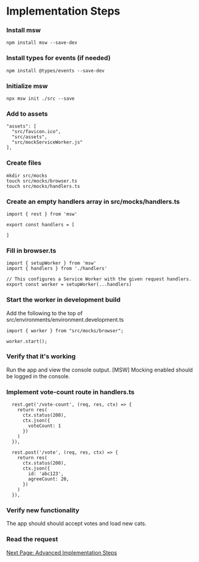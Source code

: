 # Implementation Steps

### Install msw  
```
npm install msw --save-dev
```

### Install types for events (if needed)
```
npm install @types/events --save-dev 
```

### Initialize msw 
```
npx msw init ./src --save
```

### Add to assets
```
"assets": [
  "src/favicon.ico",
  "src/assets", 
  "src/mockServiceWorker.js"
],
```

### Create files  
```
mkdir src/mocks  
touch src/mocks/browser.ts
touch src/mocks/handlers.ts
```

### Create an empty handlers array in src/mocks/handlers.ts
```
import { rest } from 'msw'

export const handlers = [

]
```

### Fill in browser.ts
```
import { setupWorker } from 'msw'
import { handlers } from './handlers'

// This configures a Service Worker with the given request handlers.
export const worker = setupWorker(...handlers)
```

### Start the worker in development build
Add the following to the top of src/environments/environment.development.ts
```
import { worker } from "src/mocks/browser";

worker.start();
```

### Verify that it's working

Run the app and view the console output.  [MSW] Mocking enabled should be logged in the console. 

### Implement vote-count route in handlers.ts
```
  rest.get('/vote-count', (req, res, ctx) => {
    return res(
      ctx.status(200),
      ctx.json({
        voteCount: 1
      })
    )
  }),

  rest.post('/vote', (req, res, ctx) => {
    return res(
      ctx.status(200),
      ctx.json({
        id: 'abc123',
        agreeCount: 20,
      })
    )
  }),

```

### Verify new functionality
The app should should accept votes and load new cats.

### Read the request



[Next Page: Advanced Implementation Steps](advanced-implementation-steps.md)